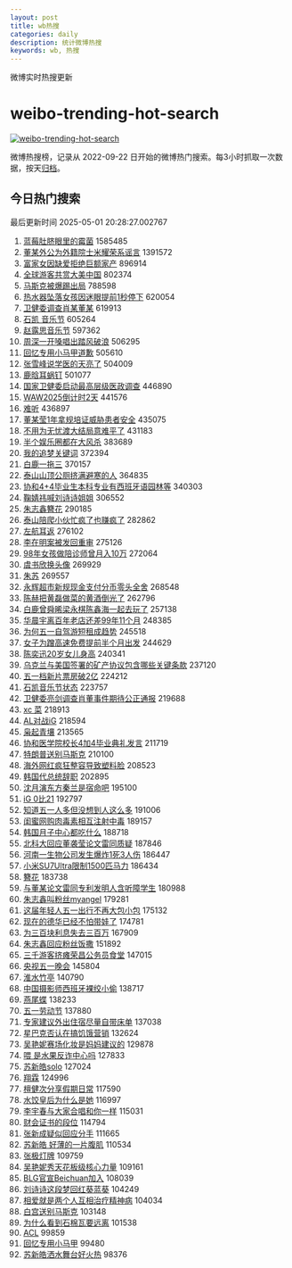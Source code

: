 ```yaml
---
layout: post
title: wb热搜
categories: daily
description: 统计微博热搜
keywords: wb, 热搜
---
```


微博实时热搜更新

# weibo-trending-hot-search

[![weibo-trending-hot-search](https://github.com/ameizi/weibo-trending-hot-search/actions/workflows/ci.yml/badge.svg)](https://github.com/ameizi/weibo-trending-hot-search/actions/workflows/ci.yml)

微博热搜榜，记录从 2022-09-22 日开始的微博热门搜索。每3小时抓取一次数据，按天[归档](./archives)。

## 今日热门搜索

<!-- BEGIN --> 
最后更新时间 2025-05-01 20:28:27.002767 
1. [蓝莓肚脐眼里的霉菌](https://s.weibo.com/weibo?q=%E8%93%9D%E8%8E%93%E8%82%9A%E8%84%90%E7%9C%BC%E9%87%8C%E7%9A%84%E9%9C%89%E8%8F%8C&t=31&band_rank=1&Refer=top) 1585485
1. [董某外公为外籍院士米耀荣系谣言](https://s.weibo.com/weibo?q=%23%E8%91%A3%E6%9F%90%E5%A4%96%E5%85%AC%E4%B8%BA%E5%A4%96%E7%B1%8D%E9%99%A2%E5%A3%AB%E7%B1%B3%E8%80%80%E8%8D%A3%E7%B3%BB%E8%B0%A3%E8%A8%80%23&t=31&band_rank=1&Refer=top) 1391572
1. [富家女因缺爱拒绝巨额家产](https://s.weibo.com/weibo?q=%E5%AF%8C%E5%AE%B6%E5%A5%B3%E5%9B%A0%E7%BC%BA%E7%88%B1%E6%8B%92%E7%BB%9D%E5%B7%A8%E9%A2%9D%E5%AE%B6%E4%BA%A7&t=31&band_rank=2&Refer=top) 896914
1. [全球游客共赏大美中国](https://s.weibo.com/weibo?q=%23%E5%85%A8%E7%90%83%E6%B8%B8%E5%AE%A2%E5%85%B1%E8%B5%8F%E5%A4%A7%E7%BE%8E%E4%B8%AD%E5%9B%BD%23&t=31&band_rank=3&Refer=top) 802374
1. [马斯克被爆踢出局](https://s.weibo.com/weibo?q=%23%E9%A9%AC%E6%96%AF%E5%85%8B%E8%A2%AB%E7%88%86%E8%B8%A2%E5%87%BA%E5%B1%80%23&t=31&band_rank=4&Refer=top) 788598
1. [热水器坠落女孩因迷眼提前1秒停下](https://s.weibo.com/weibo?q=%23%E7%83%AD%E6%B0%B4%E5%99%A8%E5%9D%A0%E8%90%BD%E5%A5%B3%E5%AD%A9%E5%9B%A0%E8%BF%B7%E7%9C%BC%E6%8F%90%E5%89%8D1%E7%A7%92%E5%81%9C%E4%B8%8B%23&t=31&band_rank=5&Refer=top) 620054
1. [卫健委调查肖某董某](https://s.weibo.com/weibo?q=%23%E5%8D%AB%E5%81%A5%E5%A7%94%E8%B0%83%E6%9F%A5%E8%82%96%E6%9F%90%E8%91%A3%E6%9F%90%23&t=31&band_rank=2&Refer=top) 619913
1. [石凯 音乐节](https://s.weibo.com/weibo?q=%E7%9F%B3%E5%87%AF%20%E9%9F%B3%E4%B9%90%E8%8A%82&t=31&band_rank=6&Refer=top) 605264
1. [赵露思音乐节](https://s.weibo.com/weibo?q=%E8%B5%B5%E9%9C%B2%E6%80%9D%E9%9F%B3%E4%B9%90%E8%8A%82&t=31&band_rank=7&Refer=top) 597362
1. [周深一开嗓唱出踏风破浪](https://s.weibo.com/weibo?q=%23%E5%91%A8%E6%B7%B1%E4%B8%80%E5%BC%80%E5%97%93%E5%94%B1%E5%87%BA%E8%B8%8F%E9%A3%8E%E7%A0%B4%E6%B5%AA%23&t=31&band_rank=10&Refer=top) 506295
1. [回忆专用小马甲道歉](https://s.weibo.com/weibo?q=%23%E5%9B%9E%E5%BF%86%E4%B8%93%E7%94%A8%E5%B0%8F%E9%A9%AC%E7%94%B2%E9%81%93%E6%AD%89%23&t=31&band_rank=11&Refer=top) 505610
1. [张雪峰说学医的天亮了](https://s.weibo.com/weibo?q=%23%E5%BC%A0%E9%9B%AA%E5%B3%B0%E8%AF%B4%E5%AD%A6%E5%8C%BB%E7%9A%84%E5%A4%A9%E4%BA%AE%E4%BA%86%23&t=31&band_rank=12&Refer=top) 504009
1. [鹿晗耳蜗钉](https://s.weibo.com/weibo?q=%23%E9%B9%BF%E6%99%97%E8%80%B3%E8%9C%97%E9%92%89%23&t=31&band_rank=13&Refer=top) 501077
1. [国家卫健委启动最高层级医政调查](https://s.weibo.com/weibo?q=%23%E5%9B%BD%E5%AE%B6%E5%8D%AB%E5%81%A5%E5%A7%94%E5%90%AF%E5%8A%A8%E6%9C%80%E9%AB%98%E5%B1%82%E7%BA%A7%E5%8C%BB%E6%94%BF%E8%B0%83%E6%9F%A5%23&t=31&band_rank=12&Refer=top) 446890
1. [WAW2025倒计时2天](https://s.weibo.com/weibo?q=%23WAW2025%E5%80%92%E8%AE%A1%E6%97%B62%E5%A4%A9%23&t=31&band_rank=15&Refer=top) 441576
1. [难听](https://s.weibo.com/weibo?q=%E9%9A%BE%E5%90%AC&t=31&band_rank=11&Refer=top) 436897
1. [董某莹1年拿规培证威胁患者安全](https://s.weibo.com/weibo?q=%23%E8%91%A3%E6%9F%90%E8%8E%B91%E5%B9%B4%E6%8B%BF%E8%A7%84%E5%9F%B9%E8%AF%81%E5%A8%81%E8%83%81%E6%82%A3%E8%80%85%E5%AE%89%E5%85%A8%23&t=31&band_rank=17&Refer=top) 435075
1. [不用为无忧渡大结局意难平了](https://s.weibo.com/weibo?q=%E4%B8%8D%E7%94%A8%E4%B8%BA%E6%97%A0%E5%BF%A7%E6%B8%A1%E5%A4%A7%E7%BB%93%E5%B1%80%E6%84%8F%E9%9A%BE%E5%B9%B3%E4%BA%86&t=31&band_rank=18&Refer=top) 431183
1. [半个娱乐圈都在大风杀](https://s.weibo.com/weibo?q=%E5%8D%8A%E4%B8%AA%E5%A8%B1%E4%B9%90%E5%9C%88%E9%83%BD%E5%9C%A8%E5%A4%A7%E9%A3%8E%E6%9D%80&t=31&band_rank=19&Refer=top) 383689
1. [我的追梦关键词](https://s.weibo.com/weibo?q=%23%E6%88%91%E7%9A%84%E8%BF%BD%E6%A2%A6%E5%85%B3%E9%94%AE%E8%AF%8D%23&t=31&band_rank=3&Refer=top) 372394
1. [白鹿一拖三](https://s.weibo.com/weibo?q=%23%E7%99%BD%E9%B9%BF%E4%B8%80%E6%8B%96%E4%B8%89%23&t=31&band_rank=4&Refer=top) 370157
1. [泰山山顶公厕挤满避寒的人](https://s.weibo.com/weibo?q=%23%E6%B3%B0%E5%B1%B1%E5%B1%B1%E9%A1%B6%E5%85%AC%E5%8E%95%E6%8C%A4%E6%BB%A1%E9%81%BF%E5%AF%92%E7%9A%84%E4%BA%BA%23&t=31&band_rank=5&Refer=top) 364835
1. [协和4+4毕业生本科专业有西班牙语园林等](https://s.weibo.com/weibo?q=%23%E5%8D%8F%E5%92%8C4%2B4%E6%AF%95%E4%B8%9A%E7%94%9F%E6%9C%AC%E7%A7%91%E4%B8%93%E4%B8%9A%E6%9C%89%E8%A5%BF%E7%8F%AD%E7%89%99%E8%AF%AD%E5%9B%AD%E6%9E%97%E7%AD%89%23&t=31&band_rank=20&Refer=top) 340303
1. [鞠婧祎喊刘诗诗姐姐](https://s.weibo.com/weibo?q=%23%E9%9E%A0%E5%A9%A7%E7%A5%8E%E5%96%8A%E5%88%98%E8%AF%97%E8%AF%97%E5%A7%90%E5%A7%90%23&t=31&band_rank=6&Refer=top) 306552
1. [朱志鑫簪花](https://s.weibo.com/weibo?q=%E6%9C%B1%E5%BF%97%E9%91%AB%E7%B0%AA%E8%8A%B1&t=31&band_rank=7&Refer=top) 290185
1. [泰山陪爬小伙忙疯了也赚疯了](https://s.weibo.com/weibo?q=%23%E6%B3%B0%E5%B1%B1%E9%99%AA%E7%88%AC%E5%B0%8F%E4%BC%99%E5%BF%99%E7%96%AF%E4%BA%86%E4%B9%9F%E8%B5%9A%E7%96%AF%E4%BA%86%23&t=31&band_rank=8&Refer=top) 282862
1. [左航耳返](https://s.weibo.com/weibo?q=%E5%B7%A6%E8%88%AA%E8%80%B3%E8%BF%94&t=31&band_rank=9&Refer=top) 276102
1. [李在明案被发回重审](https://s.weibo.com/weibo?q=%23%E6%9D%8E%E5%9C%A8%E6%98%8E%E6%A1%88%E8%A2%AB%E5%8F%91%E5%9B%9E%E9%87%8D%E5%AE%A1%23&t=31&band_rank=10&Refer=top) 275126
1. [98年女孩做陪诊师曾月入10万](https://s.weibo.com/weibo?q=%2398%E5%B9%B4%E5%A5%B3%E5%AD%A9%E5%81%9A%E9%99%AA%E8%AF%8A%E5%B8%88%E6%9B%BE%E6%9C%88%E5%85%A510%E4%B8%87%23&t=31&band_rank=13&Refer=top) 272064
1. [虞书欣换头像](https://s.weibo.com/weibo?q=%23%E8%99%9E%E4%B9%A6%E6%AC%A3%E6%8D%A2%E5%A4%B4%E5%83%8F%23&t=31&band_rank=14&Refer=top) 269929
1. [朱苏](https://s.weibo.com/weibo?q=%E6%9C%B1%E8%8B%8F&t=31&band_rank=15&Refer=top) 269557
1. [永辉超市新规现金支付分币零头全舍](https://s.weibo.com/weibo?q=%23%E6%B0%B8%E8%BE%89%E8%B6%85%E5%B8%82%E6%96%B0%E8%A7%84%E7%8E%B0%E9%87%91%E6%94%AF%E4%BB%98%E5%88%86%E5%B8%81%E9%9B%B6%E5%A4%B4%E5%85%A8%E8%88%8D%23&t=31&band_rank=16&Refer=top) 268548
1. [陈赫把黄磊做菜的黄酒倒光了](https://s.weibo.com/weibo?q=%E9%99%88%E8%B5%AB%E6%8A%8A%E9%BB%84%E7%A3%8A%E5%81%9A%E8%8F%9C%E7%9A%84%E9%BB%84%E9%85%92%E5%80%92%E5%85%89%E4%BA%86&t=31&band_rank=17&Refer=top) 262796
1. [白鹿曾舜晞梁永棋陈鑫海一起去玩了](https://s.weibo.com/weibo?q=%23%E7%99%BD%E9%B9%BF%E6%9B%BE%E8%88%9C%E6%99%9E%E6%A2%81%E6%B0%B8%E6%A3%8B%E9%99%88%E9%91%AB%E6%B5%B7%E4%B8%80%E8%B5%B7%E5%8E%BB%E7%8E%A9%E4%BA%86%23&t=31&band_rank=18&Refer=top) 257138
1. [华晨宇离百年老店还差99年11个月](https://s.weibo.com/weibo?q=%E5%8D%8E%E6%99%A8%E5%AE%87%E7%A6%BB%E7%99%BE%E5%B9%B4%E8%80%81%E5%BA%97%E8%BF%98%E5%B7%AE99%E5%B9%B411%E4%B8%AA%E6%9C%88&t=31&band_rank=19&Refer=top) 248385
1. [为何五一自驾游短租成趋势](https://s.weibo.com/weibo?q=%E4%B8%BA%E4%BD%95%E4%BA%94%E4%B8%80%E8%87%AA%E9%A9%BE%E6%B8%B8%E7%9F%AD%E7%A7%9F%E6%88%90%E8%B6%8B%E5%8A%BF&t=31&band_rank=20&Refer=top) 245518
1. [女子为蹭高速免费提前半个月出发](https://s.weibo.com/weibo?q=%23%E5%A5%B3%E5%AD%90%E4%B8%BA%E8%B9%AD%E9%AB%98%E9%80%9F%E5%85%8D%E8%B4%B9%E6%8F%90%E5%89%8D%E5%8D%8A%E4%B8%AA%E6%9C%88%E5%87%BA%E5%8F%91%23&t=31&band_rank=21&Refer=top) 244629
1. [陈奕迅20岁女儿身高](https://s.weibo.com/weibo?q=%23%E9%99%88%E5%A5%95%E8%BF%8520%E5%B2%81%E5%A5%B3%E5%84%BF%E8%BA%AB%E9%AB%98%23&t=31&band_rank=22&Refer=top) 240341
1. [乌克兰与美国签署的矿产协议包含哪些关键条款](https://s.weibo.com/weibo?q=%E4%B9%8C%E5%85%8B%E5%85%B0%E4%B8%8E%E7%BE%8E%E5%9B%BD%E7%AD%BE%E7%BD%B2%E7%9A%84%E7%9F%BF%E4%BA%A7%E5%8D%8F%E8%AE%AE%E5%8C%85%E5%90%AB%E5%93%AA%E4%BA%9B%E5%85%B3%E9%94%AE%E6%9D%A1%E6%AC%BE&t=31&band_rank=21&Refer=top) 237120
1. [五一档新片票房破2亿](https://s.weibo.com/weibo?q=%23%E4%BA%94%E4%B8%80%E6%A1%A3%E6%96%B0%E7%89%87%E7%A5%A8%E6%88%BF%E7%A0%B42%E4%BA%BF%23&t=31&band_rank=22&Refer=top) 224212
1. [石凯音乐节状态](https://s.weibo.com/weibo?q=%23%E7%9F%B3%E5%87%AF%E9%9F%B3%E4%B9%90%E8%8A%82%E7%8A%B6%E6%80%81%23&t=31&band_rank=23&Refer=top) 223757
1. [卫健委亮剑调查肖董事件期待公正通报](https://s.weibo.com/weibo?q=%23%E5%8D%AB%E5%81%A5%E5%A7%94%E4%BA%AE%E5%89%91%E8%B0%83%E6%9F%A5%E8%82%96%E8%91%A3%E4%BA%8B%E4%BB%B6%E6%9C%9F%E5%BE%85%E5%85%AC%E6%AD%A3%E9%80%9A%E6%8A%A5%23&t=31&band_rank=23&Refer=top) 219688
1. [xc 菜](https://s.weibo.com/weibo?q=xc%20%E8%8F%9C&t=31&band_rank=24&Refer=top) 218913
1. [AL对战iG](https://s.weibo.com/weibo?q=%23AL%E5%AF%B9%E6%88%98iG%23&t=31&band_rank=25&Refer=top) 218594
1. [枭起青壤](https://s.weibo.com/weibo?q=%E6%9E%AD%E8%B5%B7%E9%9D%92%E5%A3%A4&t=31&band_rank=24&Refer=top) 213565
1. [协和医学院校长4加4毕业典礼发言](https://s.weibo.com/weibo?q=%23%E5%8D%8F%E5%92%8C%E5%8C%BB%E5%AD%A6%E9%99%A2%E6%A0%A1%E9%95%BF4%E5%8A%A04%E6%AF%95%E4%B8%9A%E5%85%B8%E7%A4%BC%E5%8F%91%E8%A8%80%23&t=31&band_rank=25&Refer=top) 211719
1. [特朗普送别马斯克](https://s.weibo.com/weibo?q=%23%E7%89%B9%E6%9C%97%E6%99%AE%E9%80%81%E5%88%AB%E9%A9%AC%E6%96%AF%E5%85%8B%23&t=31&band_rank=26&Refer=top) 210100
1. [海外网红疯狂整容导致塑料脸](https://s.weibo.com/weibo?q=%E6%B5%B7%E5%A4%96%E7%BD%91%E7%BA%A2%E7%96%AF%E7%8B%82%E6%95%B4%E5%AE%B9%E5%AF%BC%E8%87%B4%E5%A1%91%E6%96%99%E8%84%B8&t=31&band_rank=27&Refer=top) 208523
1. [韩国代总统辞职](https://s.weibo.com/weibo?q=%23%E9%9F%A9%E5%9B%BD%E4%BB%A3%E6%80%BB%E7%BB%9F%E8%BE%9E%E8%81%8C%23&t=31&band_rank=26&Refer=top) 202895
1. [沈月演东方秦兰是宿命吧](https://s.weibo.com/weibo?q=%23%E6%B2%88%E6%9C%88%E6%BC%94%E4%B8%9C%E6%96%B9%E7%A7%A6%E5%85%B0%E6%98%AF%E5%AE%BF%E5%91%BD%E5%90%A7%23&t=31&band_rank=27&Refer=top) 195100
1. [iG 0比21](https://s.weibo.com/weibo?q=iG%200%E6%AF%9421&t=31&band_rank=28&Refer=top) 192797
1. [知道五一人多但没想到人这么多](https://s.weibo.com/weibo?q=%23%E7%9F%A5%E9%81%93%E4%BA%94%E4%B8%80%E4%BA%BA%E5%A4%9A%E4%BD%86%E6%B2%A1%E6%83%B3%E5%88%B0%E4%BA%BA%E8%BF%99%E4%B9%88%E5%A4%9A%23&t=31&band_rank=28&Refer=top) 191006
1. [闺蜜网购肉毒素相互注射中毒](https://s.weibo.com/weibo?q=%23%E9%97%BA%E8%9C%9C%E7%BD%91%E8%B4%AD%E8%82%89%E6%AF%92%E7%B4%A0%E7%9B%B8%E4%BA%92%E6%B3%A8%E5%B0%84%E4%B8%AD%E6%AF%92%23&t=31&band_rank=29&Refer=top) 189157
1. [韩国月子中心都吃什么](https://s.weibo.com/weibo?q=%E9%9F%A9%E5%9B%BD%E6%9C%88%E5%AD%90%E4%B8%AD%E5%BF%83%E9%83%BD%E5%90%83%E4%BB%80%E4%B9%88&t=31&band_rank=29&Refer=top) 188718
1. [北科大回应董袭莹论文雷同质疑](https://s.weibo.com/weibo?q=%23%E5%8C%97%E7%A7%91%E5%A4%A7%E5%9B%9E%E5%BA%94%E8%91%A3%E8%A2%AD%E8%8E%B9%E8%AE%BA%E6%96%87%E9%9B%B7%E5%90%8C%E8%B4%A8%E7%96%91%23&t=31&band_rank=31&Refer=top) 187846
1. [河南一生物公司发生爆炸1死3人伤](https://s.weibo.com/weibo?q=%23%E6%B2%B3%E5%8D%97%E4%B8%80%E7%94%9F%E7%89%A9%E5%85%AC%E5%8F%B8%E5%8F%91%E7%94%9F%E7%88%86%E7%82%B81%E6%AD%BB3%E4%BA%BA%E4%BC%A4%23&t=31&band_rank=30&Refer=top) 186447
1. [小米SU7Ultra限制1500匹马力](https://s.weibo.com/weibo?q=%23%E5%B0%8F%E7%B1%B3SU7Ultra%E9%99%90%E5%88%B61500%E5%8C%B9%E9%A9%AC%E5%8A%9B%23&t=31&band_rank=32&Refer=top) 186434
1. [簪花](https://s.weibo.com/weibo?q=%E7%B0%AA%E8%8A%B1&t=31&band_rank=32&Refer=top) 183738
1. [与董某论文雷同专利发明人含听障学生](https://s.weibo.com/weibo?q=%23%E4%B8%8E%E8%91%A3%E6%9F%90%E8%AE%BA%E6%96%87%E9%9B%B7%E5%90%8C%E4%B8%93%E5%88%A9%E5%8F%91%E6%98%8E%E4%BA%BA%E5%90%AB%E5%90%AC%E9%9A%9C%E5%AD%A6%E7%94%9F%23&t=31&band_rank=33&Refer=top) 180988
1. [朱志鑫叫粉丝myangel](https://s.weibo.com/weibo?q=%E6%9C%B1%E5%BF%97%E9%91%AB%E5%8F%AB%E7%B2%89%E4%B8%9Dmyangel&t=31&band_rank=33&Refer=top) 179281
1. [这届年轻人五一出行不再大包小包](https://s.weibo.com/weibo?q=%23%E8%BF%99%E5%B1%8A%E5%B9%B4%E8%BD%BB%E4%BA%BA%E4%BA%94%E4%B8%80%E5%87%BA%E8%A1%8C%E4%B8%8D%E5%86%8D%E5%A4%A7%E5%8C%85%E5%B0%8F%E5%8C%85%23&t=31&band_rank=34&Refer=top) 175132
1. [现在的德华已经不怕带娃了](https://s.weibo.com/weibo?q=%E7%8E%B0%E5%9C%A8%E7%9A%84%E5%BE%B7%E5%8D%8E%E5%B7%B2%E7%BB%8F%E4%B8%8D%E6%80%95%E5%B8%A6%E5%A8%83%E4%BA%86&t=31&band_rank=35&Refer=top) 174781
1. [为三百块利息失去三百万](https://s.weibo.com/weibo?q=%E4%B8%BA%E4%B8%89%E7%99%BE%E5%9D%97%E5%88%A9%E6%81%AF%E5%A4%B1%E5%8E%BB%E4%B8%89%E7%99%BE%E4%B8%87&t=31&band_rank=44&Refer=top) 167909
1. [朱志鑫回应粉丝饭撒](https://s.weibo.com/weibo?q=%E6%9C%B1%E5%BF%97%E9%91%AB%E5%9B%9E%E5%BA%94%E7%B2%89%E4%B8%9D%E9%A5%AD%E6%92%92&t=31&band_rank=36&Refer=top) 151892
1. [三千游客挤瘫荣昌公务员食堂](https://s.weibo.com/weibo?q=%23%E4%B8%89%E5%8D%83%E6%B8%B8%E5%AE%A2%E6%8C%A4%E7%98%AB%E8%8D%A3%E6%98%8C%E5%85%AC%E5%8A%A1%E5%91%98%E9%A3%9F%E5%A0%82%23&t=31&band_rank=37&Refer=top) 147015
1. [央视五一晚会](https://s.weibo.com/weibo?q=%E5%A4%AE%E8%A7%86%E4%BA%94%E4%B8%80%E6%99%9A%E4%BC%9A&t=31&band_rank=38&Refer=top) 145804
1. [淮水竹亭](https://s.weibo.com/weibo?q=%E6%B7%AE%E6%B0%B4%E7%AB%B9%E4%BA%AD&t=31&band_rank=39&Refer=top) 140790
1. [中国摄影师西班牙裸绞小偷](https://s.weibo.com/weibo?q=%E4%B8%AD%E5%9B%BD%E6%91%84%E5%BD%B1%E5%B8%88%E8%A5%BF%E7%8F%AD%E7%89%99%E8%A3%B8%E7%BB%9E%E5%B0%8F%E5%81%B7&t=31&band_rank=40&Refer=top) 138717
1. [燕尾蝶](https://s.weibo.com/weibo?q=%E7%87%95%E5%B0%BE%E8%9D%B6&t=31&band_rank=36&Refer=top) 138233
1. [五一劳动节](https://s.weibo.com/weibo?q=%23%E4%BA%94%E4%B8%80%E5%8A%B3%E5%8A%A8%E8%8A%82%23&t=31&band_rank=37&Refer=top) 137880
1. [专家建议外出住宿尽量自带床单](https://s.weibo.com/weibo?q=%23%E4%B8%93%E5%AE%B6%E5%BB%BA%E8%AE%AE%E5%A4%96%E5%87%BA%E4%BD%8F%E5%AE%BF%E5%B0%BD%E9%87%8F%E8%87%AA%E5%B8%A6%E5%BA%8A%E5%8D%95%23&t=31&band_rank=41&Refer=top) 137038
1. [星巴克否认在搞饥饿营销](https://s.weibo.com/weibo?q=%23%E6%98%9F%E5%B7%B4%E5%85%8B%E5%90%A6%E8%AE%A4%E5%9C%A8%E6%90%9E%E9%A5%A5%E9%A5%BF%E8%90%A5%E9%94%80%23&t=31&band_rank=38&Refer=top) 132624
1. [吴艳妮赛场化妆是妈妈建议的](https://s.weibo.com/weibo?q=%23%E5%90%B4%E8%89%B3%E5%A6%AE%E8%B5%9B%E5%9C%BA%E5%8C%96%E5%A6%86%E6%98%AF%E5%A6%88%E5%A6%88%E5%BB%BA%E8%AE%AE%E7%9A%84%23&t=31&band_rank=42&Refer=top) 129878
1. [喂 是水果反诈中心吗](https://s.weibo.com/weibo?q=%E5%96%82%20%E6%98%AF%E6%B0%B4%E6%9E%9C%E5%8F%8D%E8%AF%88%E4%B8%AD%E5%BF%83%E5%90%97&t=31&band_rank=39&Refer=top) 127833
1. [苏新皓solo](https://s.weibo.com/weibo?q=%E8%8B%8F%E6%96%B0%E7%9A%93solo&t=31&band_rank=40&Refer=top) 127024
1. [翔霖](https://s.weibo.com/weibo?q=%E7%BF%94%E9%9C%96&t=31&band_rank=41&Refer=top) 124996
1. [檀健次分享假期日常](https://s.weibo.com/weibo?q=%E6%AA%80%E5%81%A5%E6%AC%A1%E5%88%86%E4%BA%AB%E5%81%87%E6%9C%9F%E6%97%A5%E5%B8%B8&t=31&band_rank=43&Refer=top) 117590
1. [水饺皇后为什么是她](https://s.weibo.com/weibo?q=%E6%B0%B4%E9%A5%BA%E7%9A%87%E5%90%8E%E4%B8%BA%E4%BB%80%E4%B9%88%E6%98%AF%E5%A5%B9&t=31&band_rank=44&Refer=top) 116997
1. [李宇春与大家合唱和你一样](https://s.weibo.com/weibo?q=%23%E6%9D%8E%E5%AE%87%E6%98%A5%E4%B8%8E%E5%A4%A7%E5%AE%B6%E5%90%88%E5%94%B1%E5%92%8C%E4%BD%A0%E4%B8%80%E6%A0%B7%23&t=31&band_rank=45&Refer=top) 115031
1. [财会证书的段位](https://s.weibo.com/weibo?q=%E8%B4%A2%E4%BC%9A%E8%AF%81%E4%B9%A6%E7%9A%84%E6%AE%B5%E4%BD%8D&t=31&band_rank=46&Refer=top) 114794
1. [张新成疑似回应分手](https://s.weibo.com/weibo?q=%23%E5%BC%A0%E6%96%B0%E6%88%90%E7%96%91%E4%BC%BC%E5%9B%9E%E5%BA%94%E5%88%86%E6%89%8B%23&t=31&band_rank=42&Refer=top) 111665
1. [苏新皓 好薄的一片腹肌](https://s.weibo.com/weibo?q=%E8%8B%8F%E6%96%B0%E7%9A%93%20%E5%A5%BD%E8%96%84%E7%9A%84%E4%B8%80%E7%89%87%E8%85%B9%E8%82%8C&t=31&band_rank=47&Refer=top) 110534
1. [张极灯牌](https://s.weibo.com/weibo?q=%E5%BC%A0%E6%9E%81%E7%81%AF%E7%89%8C&t=31&band_rank=43&Refer=top) 109759
1. [吴艳妮秀天花板级核心力量](https://s.weibo.com/weibo?q=%23%E5%90%B4%E8%89%B3%E5%A6%AE%E7%A7%80%E5%A4%A9%E8%8A%B1%E6%9D%BF%E7%BA%A7%E6%A0%B8%E5%BF%83%E5%8A%9B%E9%87%8F%23&t=31&band_rank=48&Refer=top) 109161
1. [BLG官宣Beichuan加入](https://s.weibo.com/weibo?q=%23BLG%E5%AE%98%E5%AE%A3Beichuan%E5%8A%A0%E5%85%A5%23&t=31&band_rank=45&Refer=top) 108039
1. [刘诗诗这段梦回红葵蓝葵](https://s.weibo.com/weibo?q=%E5%88%98%E8%AF%97%E8%AF%97%E8%BF%99%E6%AE%B5%E6%A2%A6%E5%9B%9E%E7%BA%A2%E8%91%B5%E8%93%9D%E8%91%B5&t=31&band_rank=49&Refer=top) 104249
1. [相爱就是两个人互相治疗精神病](https://s.weibo.com/weibo?q=%E7%9B%B8%E7%88%B1%E5%B0%B1%E6%98%AF%E4%B8%A4%E4%B8%AA%E4%BA%BA%E4%BA%92%E7%9B%B8%E6%B2%BB%E7%96%97%E7%B2%BE%E7%A5%9E%E7%97%85&t=31&band_rank=46&Refer=top) 104034
1. [白宫送别马斯克](https://s.weibo.com/weibo?q=%23%E7%99%BD%E5%AE%AB%E9%80%81%E5%88%AB%E9%A9%AC%E6%96%AF%E5%85%8B%23&t=31&band_rank=50&Refer=top) 103148
1. [为什么看到石棉瓦要远离](https://s.weibo.com/weibo?q=%E4%B8%BA%E4%BB%80%E4%B9%88%E7%9C%8B%E5%88%B0%E7%9F%B3%E6%A3%89%E7%93%A6%E8%A6%81%E8%BF%9C%E7%A6%BB&t=31&band_rank=47&Refer=top) 101538
1. [ACL](https://s.weibo.com/weibo?q=ACL&t=31&band_rank=48&Refer=top) 99859
1. [回忆专用小马甲](https://s.weibo.com/weibo?q=%E5%9B%9E%E5%BF%86%E4%B8%93%E7%94%A8%E5%B0%8F%E9%A9%AC%E7%94%B2&t=31&band_rank=49&Refer=top) 99480
1. [苏新皓洒水舞台好火热](https://s.weibo.com/weibo?q=%E8%8B%8F%E6%96%B0%E7%9A%93%E6%B4%92%E6%B0%B4%E8%88%9E%E5%8F%B0%E5%A5%BD%E7%81%AB%E7%83%AD&t=31&band_rank=50&Refer=top) 98376
<!-- END -->
